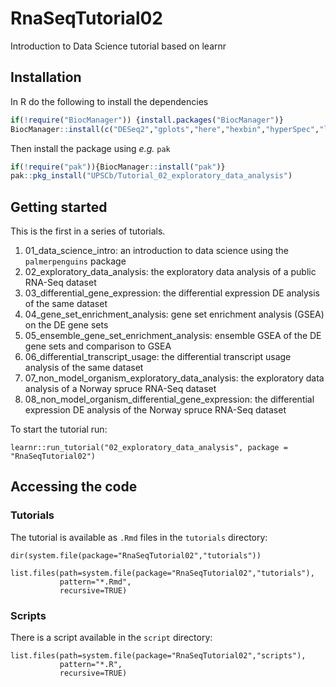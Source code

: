 # RnaSeqTutorial02

Introduction to Data Science tutorial based on learnr

## Installation

In R do the following to install the dependencies

```R
if(!require("BiocManager")) {install.packages("BiocManager")}
BiocManager::install(c("DESeq2","gplots","here","hexbin","hyperSpec","learnr","readr","tidyverse","vsn"))
```

Then install the package using _e.g._ `pak`

 ```R
 if(!require("pak")){BiocManager::install("pak")}
 pak::pkg_install("UPSCb/Tutorial_02_exploratory_data_analysis")
 ```

## Getting started

This is the first in a series of tutorials.

1. 01_data_science_intro: an introduction to data science using the `palmerpenguins` package
2. 02_exploratory_data_analysis: the exploratory data analysis of a public RNA-Seq dataset
3. 03_differential_gene_expression: the differential expression DE analysis of the same dataset
4. 04_gene_set_enrichment_analysis: gene set enrichment analysis (GSEA) on the DE gene sets
5. 05_ensemble_gene_set_enrichment_analysis: ensemble GSEA of the DE gene sets and comparison to GSEA
6. 06_differential_transcript_usage: the differential transcript usage analysis of the same dataset
7. 07_non_model_organism_exploratory_data_analysis: the exploratory data analysis of a Norway spruce RNA-Seq dataset
8. 08_non_model_organism_differential_gene_expression: the differential expression DE analysis of the Norway spruce RNA-Seq dataset

To start the tutorial run:

```{r tutorial}
learnr::run_tutorial("02_exploratory_data_analysis", package = "RnaSeqTutorial02")
```

## Accessing the code

### Tutorials

The tutorial is available as `.Rmd` files in the `tutorials` directory:

```{r tutorial list}
dir(system.file(package="RnaSeqTutorial02","tutorials"))
```

```{r tutorial paths}
list.files(path=system.file(package="RnaSeqTutorial02","tutorials"),
           pattern="*.Rmd",
           recursive=TRUE)
```

### Scripts

There is a script available in the `script` directory:

```{r script paths}
list.files(path=system.file(package="RnaSeqTutorial02","scripts"),
           pattern="*.R",
           recursive=TRUE)
```
